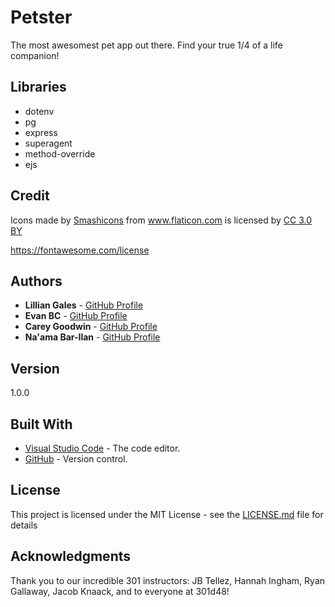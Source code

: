 # Petster
The most awesomest pet app out there. Find your true 1/4 of a life companion!

## Libraries
* dotenv
* pg
* express 
* superagent 
* method-override
* ejs

## Credit
Icons made by <a href="https://www.flaticon.com/authors/smashicons" title="Smashicons">Smashicons</a> from <a href="https://www.flaticon.com/"                 title="Flaticon">www.flaticon.com</a> is licensed by <a href="http://creativecommons.org/licenses/by/3.0/"                 title="Creative Commons BY 3.0" target="_blank">CC 3.0 BY</a>

https://fontawesome.com/license

## Authors
* **Lillian Gales** - [GitHub Profile](https://github.com/lillielise)
* **Evan BC** - [GitHub Profile](https://github.com/EvanBC1)
* **Carey Goodwin** - [GitHub Profile](https://github.com/CareyEG)
* **Na'ama Bar-Ilan** - [GitHub Profile](https://github.com/NaamaBarIlan)

## Version 
1.0.0 

## Built With
* [Visual Studio Code](https://code.visualstudio.com/) - The code editor.
* [GitHub](https://github.com/) -  Version control.

## License
This project is licensed under the MIT License - see the [LICENSE.md](LICENSE.md) file for details

## Acknowledgments
Thank you to our incredible 301 instructors: JB Tellez, Hannah Ingham, Ryan Gallaway, Jacob Knaack, and to everyone at 301d48!
